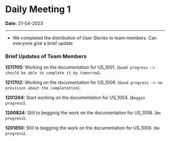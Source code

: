 # Daily Meeting 1

**Date:** 21-04-2023

---------------------------------------------------

* We completed the distribution of User Stories to team members. Can everyone give a brief update

### Brief Updates of Team Members

**1211705:** Working on the documentation for US_1001. (`Good progress -> should be able to complete it by tomorrow`).

**1211702:** Working on the documentation for US_1006. (`Good progress -> no prevision about the completation`).

**1201264:** Start working on the documentation for US_1004. (`Beggin progress`).

**1200824:** Still to begginig the work on the documentation for US_1008. (`No progress`).

**1201850:** Still to begginig the work on the documentation for US_1009. (`No progress`).